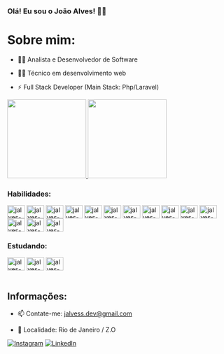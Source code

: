 ### Olá! Eu sou o João Alves! 👋🏿

<h1> Sobre mim:</h1>

- 👨‍🎓 Analista e Desenvolvedor de Software

- 👨‍💻 Técnico em desenvolvimento web
  
- ⚡ Full Stack Developer (Main Stack: Php/Laravel)<br>


<div>
  <a href='https://github.com/jalvess021'>
    <img height='180em' src='https://github-readme-stats.vercel.app/api?username=jalvess021&show_icons=false&theme=dark&include_all_commits=true&count_private=true'>
    <img height='180em' src='https://github-readme-stats.vercel.app/api/top-langs/?username=jalvess021&layout=compact&theme=dark'>
  </a>
</div>
<div style='display: inline_block'>
<h3>Habilidades:</h3>
  <img align="center" alt="jalves-HTML" title='HTML' height="30" width="40" src="https://cdn.jsdelivr.net/gh/devicons/devicon/icons/html5/html5-original.svg" />
  <img align="center" alt="jalves-CSS" title='CSS' height="30" width="40" src="https://cdn.jsdelivr.net/gh/devicons/devicon/icons/css3/css3-original.svg" />
  <img align="center" alt="jalves-BOOTSTRAP" title='BOOTSTRAP' height="30"  width="40" src="https://cdn.jsdelivr.net/gh/devicons/devicon/icons/bootstrap/bootstrap-original.svg" />   
  <img align="center" alt="jalves-JAVASCRIPT" title='JAVASCRIPT' height="30" width="40" src="https://cdn.jsdelivr.net/gh/devicons/devicon/icons/javascript/javascript-original.svg" />
  <img align="center" alt="jalves-JQUERY" title='JQUERY' height="30" width="40" src="https://cdn.jsdelivr.net/gh/devicons/devicon/icons/jquery/jquery-original.svg" />
  <img align="center" alt="jalves-PHP" title='PHP' height="30" width="40" src="https://cdn.jsdelivr.net/gh/devicons/devicon/icons/php/php-original.svg" />
  <img align="center" alt="jalves-LARAVEL" title='LARAVEL' height="30" width="40" src="https://cdn.jsdelivr.net/gh/devicons/devicon@latest/icons/laravel/laravel-original.svg" />
  <img align="center" alt="jalves-DOCKER" title='DOCKER' height="30" width="40" src="https://cdn.jsdelivr.net/gh/devicons/devicon/icons/docker/docker-original.svg" />
  <img align="center" alt="jalves-APACHE" title='APACHE' height="30" width="40" src="https://cdn.jsdelivr.net/gh/devicons/devicon/icons/apache/apache-original.svg" />
  <img align="center" alt="jalves-MYSQL" title='MYSQL' height="30" width="40" src="https://cdn.jsdelivr.net/gh/devicons/devicon/icons/mysql/mysql-original.svg" />
  <img align="center" alt="jalves-COMPOSER" title='COMPOSER' height="30" width="40" src="https://cdn.jsdelivr.net/gh/devicons/devicon/icons/composer/composer-original.svg" />
  <img align="center" alt="jalves-WORDPRESS" title='WORDPRESS' height="30" width="40" src="https://cdn.jsdelivr.net/gh/devicons/devicon/icons/wordpress/wordpress-plain.svg" /> 
  <img align="center" alt="jalves-GITHUB"title='GITHUB' height="30" width="40" src="https://cdn.jsdelivr.net/gh/devicons/devicon/icons/github/github-original.svg" />
  <img align="center" alt="jalves-GIT" title='GIT' height="30" width="40" src="https://cdn.jsdelivr.net/gh/devicons/devicon/icons/git/git-original.svg"/>
</div>
<div style='display: inline_block'>
  <h3>Estudando:</h3>
  <img align="center" alt="jalves-PYTHON" title='PYTHON' height="30" width="40" src="https://cdn.jsdelivr.net/gh/devicons/devicon/icons/python/python-original.svg" />
  <img align="center" alt="jalves-TYPESCRIPT" title='TYPESCRIPT' height="30" width="40" src="https://cdn.jsdelivr.net/gh/devicons/devicon/icons/typescript/typescript-original.svg"/>
  <img align="center" alt="jalves-VUEJS" title='VUE' height="30" width="40" src="https://cdn.jsdelivr.net/gh/devicons/devicon/icons/vuejs/vuejs-original-wordmark.svg"/>
</div>
<br>
<h2> Informações:</h2>

- 📫 Contate-me: jalvess.dev@gmail.com

- 📍 Localidade: Rio de Janeiro / Z.O

[![Instagram](https://img.shields.io/badge/Instagram-%23E4405F.svg?logo=Instagram&logoColor=white)](https://instagram.com/jalvess021) [![LinkedIn](https://img.shields.io/badge/LinkedIn-%230077B5.svg?logo=linkedin&logoColor=white)](https://linkedin.com/in/jalvess021)

